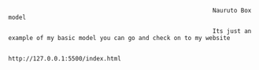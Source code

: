                                                               Nauruto Box model

                                                              Its just an example of my basic model you can go and check on to my website

                                                                http://127.0.0.1:5500/index.html
